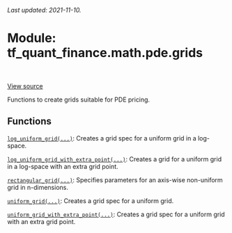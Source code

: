 <!--
This file is generated by a tool. Do not edit directly.
For open-source contributions the docs will be updated automatically.
-->

*Last updated: 2021-11-10.*

<div itemscope itemtype="http://developers.google.com/ReferenceObject">
<meta itemprop="name" content="tf_quant_finance.math.pde.grids" />
<meta itemprop="path" content="Stable" />
</div>

# Module: tf_quant_finance.math.pde.grids

<!-- Insert buttons and diff -->

<table class="tfo-notebook-buttons tfo-api" align="left">
</table>

<a target="_blank" href="https://github.com/google/tf-quant-finance/blob/master/tf_quant_finance/math/pde/grids.py">View source</a>



Functions to create grids suitable for PDE pricing.



## Functions

[`log_uniform_grid(...)`](../../../tf_quant_finance/math/pde/grids/log_uniform_grid.md): Creates a grid spec for a uniform grid in a log-space.

[`log_uniform_grid_with_extra_point(...)`](../../../tf_quant_finance/math/pde/grids/log_uniform_grid_with_extra_point.md): Creates a grid for a uniform grid in a log-space with an extra grid point.

[`rectangular_grid(...)`](../../../tf_quant_finance/math/pde/grids/rectangular_grid.md): Specifies parameters for an axis-wise non-uniform grid in n-dimensions.

[`uniform_grid(...)`](../../../tf_quant_finance/math/pde/grids/uniform_grid.md): Creates a grid spec for a uniform grid.

[`uniform_grid_with_extra_point(...)`](../../../tf_quant_finance/math/pde/grids/uniform_grid_with_extra_point.md): Creates a grid spec for a uniform grid with an extra grid point.

